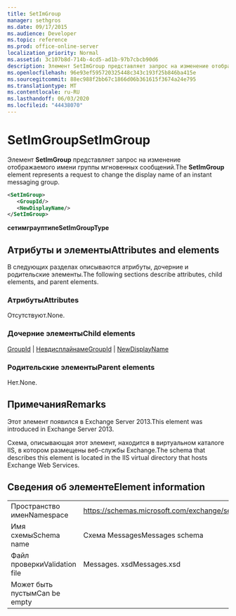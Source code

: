 ```yaml
---
title: SetImGroup
manager: sethgros
ms.date: 09/17/2015
ms.audience: Developer
ms.topic: reference
ms.prod: office-online-server
localization_priority: Normal
ms.assetid: 3c107b8d-714b-4cd5-ad1b-97b7cbcb90d6
description: Элемент SetImGroup представляет запрос на изменение отображаемого имени группы мгновенных сообщений.
ms.openlocfilehash: 96e93ef595720325448c343c193f25b846ba415e
ms.sourcegitcommit: 88ec988f2bb67c1866d06b361615f3674a24e795
ms.translationtype: MT
ms.contentlocale: ru-RU
ms.lasthandoff: 06/03/2020
ms.locfileid: "44438070"
---
```

# <a name="setimgroup"></a><span data-ttu-id="fbf44-103">SetImGroup</span><span class="sxs-lookup"><span data-stu-id="fbf44-103">SetImGroup</span></span>

<span data-ttu-id="fbf44-104">Элемент **SetImGroup** представляет запрос на изменение отображаемого имени группы мгновенных сообщений.</span><span class="sxs-lookup"><span data-stu-id="fbf44-104">The **SetImGroup** element represents a request to change the display name of an instant messaging group.</span></span> 
  
```XML
<SetImGroup>
   <GroupId/>
   <NewDisplayName/>
</SetImGroup>
```

 <span data-ttu-id="fbf44-105">**сетимграуптипе**</span><span class="sxs-lookup"><span data-stu-id="fbf44-105">**SetImGroupType**</span></span>
## <a name="attributes-and-elements"></a><span data-ttu-id="fbf44-106">Атрибуты и элементы</span><span class="sxs-lookup"><span data-stu-id="fbf44-106">Attributes and elements</span></span>

<span data-ttu-id="fbf44-107">В следующих разделах описываются атрибуты, дочерние и родительские элементы.</span><span class="sxs-lookup"><span data-stu-id="fbf44-107">The following sections describe attributes, child elements, and parent elements.</span></span>
  
### <a name="attributes"></a><span data-ttu-id="fbf44-108">Атрибуты</span><span class="sxs-lookup"><span data-stu-id="fbf44-108">Attributes</span></span>

<span data-ttu-id="fbf44-109">Отсутствуют.</span><span class="sxs-lookup"><span data-stu-id="fbf44-109">None.</span></span>
  
### <a name="child-elements"></a><span data-ttu-id="fbf44-110">Дочерние элементы</span><span class="sxs-lookup"><span data-stu-id="fbf44-110">Child elements</span></span>

<span data-ttu-id="fbf44-111">[GroupId](groupid.md)  |  [Невдисплайнаме](newdisplayname.md)</span><span class="sxs-lookup"><span data-stu-id="fbf44-111">[GroupId](groupid.md) | [NewDisplayName](newdisplayname.md)</span></span>
  
### <a name="parent-elements"></a><span data-ttu-id="fbf44-112">Родительские элементы</span><span class="sxs-lookup"><span data-stu-id="fbf44-112">Parent elements</span></span>

<span data-ttu-id="fbf44-113">Нет.</span><span class="sxs-lookup"><span data-stu-id="fbf44-113">None.</span></span>
  
## <a name="remarks"></a><span data-ttu-id="fbf44-114">Примечания</span><span class="sxs-lookup"><span data-stu-id="fbf44-114">Remarks</span></span>

<span data-ttu-id="fbf44-115">Этот элемент появился в Exchange Server 2013.</span><span class="sxs-lookup"><span data-stu-id="fbf44-115">This element was introduced in Exchange Server 2013.</span></span>
  
<span data-ttu-id="fbf44-116">Схема, описывающая этот элемент, находится в виртуальном каталоге IIS, в котором размещены веб-службы Exchange.</span><span class="sxs-lookup"><span data-stu-id="fbf44-116">The schema that describes this element is located in the IIS virtual directory that hosts Exchange Web Services.</span></span>
  
## <a name="element-information"></a><span data-ttu-id="fbf44-117">Сведения об элементе</span><span class="sxs-lookup"><span data-stu-id="fbf44-117">Element information</span></span>

|||
|:-----|:-----|
|<span data-ttu-id="fbf44-118">Пространство имен</span><span class="sxs-lookup"><span data-stu-id="fbf44-118">Namespace</span></span>  <br/> |https://schemas.microsoft.com/exchange/services/2006/messages  <br/> |
|<span data-ttu-id="fbf44-119">Имя схемы</span><span class="sxs-lookup"><span data-stu-id="fbf44-119">Schema name</span></span>  <br/> |<span data-ttu-id="fbf44-120">Схема Messages</span><span class="sxs-lookup"><span data-stu-id="fbf44-120">Messages schema</span></span>  <br/> |
|<span data-ttu-id="fbf44-121">Файл проверки</span><span class="sxs-lookup"><span data-stu-id="fbf44-121">Validation file</span></span>  <br/> |<span data-ttu-id="fbf44-122">Messages. xsd</span><span class="sxs-lookup"><span data-stu-id="fbf44-122">Messages.xsd</span></span>  <br/> |
|<span data-ttu-id="fbf44-123">Может быть пустым</span><span class="sxs-lookup"><span data-stu-id="fbf44-123">Can be empty</span></span>  <br/> ||
   


